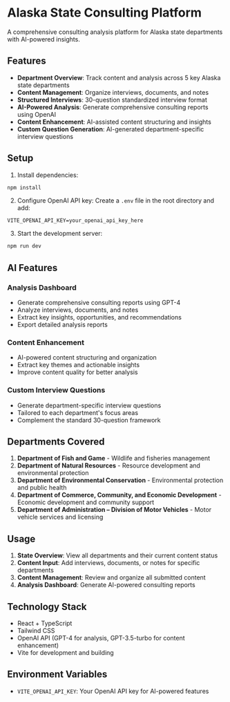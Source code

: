# Alaska State Consulting Platform

A comprehensive consulting analysis platform for Alaska state departments with AI-powered insights.

## Features

- **Department Overview**: Track content and analysis across 5 key Alaska state departments
- **Content Management**: Organize interviews, documents, and notes
- **Structured Interviews**: 30-question standardized interview format
- **AI-Powered Analysis**: Generate comprehensive consulting reports using OpenAI
- **Content Enhancement**: AI-assisted content structuring and insights
- **Custom Question Generation**: AI-generated department-specific interview questions

## Setup

1. Install dependencies:
```bash
npm install
```

2. Configure OpenAI API key:
Create a `.env` file in the root directory and add:
```
VITE_OPENAI_API_KEY=your_openai_api_key_here
```

3. Start the development server:
```bash
npm run dev
```

## AI Features

### Analysis Dashboard
- Generate comprehensive consulting reports using GPT-4
- Analyze interviews, documents, and notes
- Extract key insights, opportunities, and recommendations
- Export detailed analysis reports

### Content Enhancement
- AI-powered content structuring and organization
- Extract key themes and actionable insights
- Improve content quality for better analysis

### Custom Interview Questions
- Generate department-specific interview questions
- Tailored to each department's focus areas
- Complement the standard 30-question framework

## Departments Covered

1. **Department of Fish and Game** - Wildlife and fisheries management
2. **Department of Natural Resources** - Resource development and environmental protection
3. **Department of Environmental Conservation** - Environmental protection and public health
4. **Department of Commerce, Community, and Economic Development** - Economic development and community support
5. **Department of Administration – Division of Motor Vehicles** - Motor vehicle services and licensing

## Usage

1. **State Overview**: View all departments and their current content status
2. **Content Input**: Add interviews, documents, or notes for specific departments
3. **Content Management**: Review and organize all submitted content
4. **Analysis Dashboard**: Generate AI-powered consulting reports

## Technology Stack

- React + TypeScript
- Tailwind CSS
- OpenAI API (GPT-4 for analysis, GPT-3.5-turbo for content enhancement)
- Vite for development and building

## Environment Variables

- `VITE_OPENAI_API_KEY`: Your OpenAI API key for AI-powered features